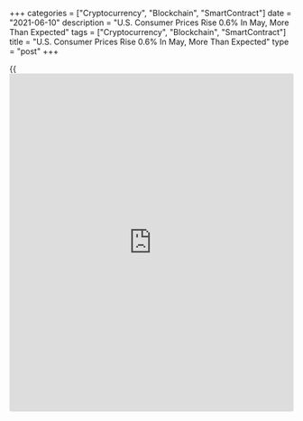 +++
categories = ["Cryptocurrency", "Blockchain", "SmartContract"]
date = "2021-06-10"
description = "U.S. Consumer Prices Rise 0.6% In May, More Than Expected"
tags = ["Cryptocurrency", "Blockchain", "SmartContract"]
title = "U.S. Consumer Prices Rise 0.6% In May, More Than Expected"
type = "post"
+++

{{<iframe id="large-banner" src="https://www.bounty.group/#slide=13.0" width="100%" height="600" scrolling="no" style="border: 0px solid rgb(216, 221, 230); border-radius: 3px;">}}

A highly anticipated report released by the Labor Department on Thursday
showed consumer prices in the U.S. increased by more than expected in
the month of May.

The Labor Department said its consumer price index rose by 0.6 percent
in May after climbing by 0.8 percent in April. Economists had expected
consumer prices to increase by 0.4 percent.

About one-third of the increase in consumer prices was due to a 7.3
percent spike in prices for use cars and trucks. Food prices also rose
by 0.4 percent, while energy prices were unchanged.

Excluding food and energy prices, core consumer prices climbed by 0.7
percent in May following a 0.9 percent advance in April. Core prices
were also expected to rise by 0.4 percent.

The continued increase in core prices reflected the jump in prices for
used cars and trucks as well as increases in prices for household
furnishings and operations, new vehicles, airline fares, and apparel.

The report also showed consumer prices in May were up by 5.0 percent
compared to the same month a year ago, reflecting the biggest spike
since August of 2008.

The annual rate of core consumer price growth also accelerated to 3.8
percent in May, which represents the biggest jump since June of 1992.

"Price increases stemming from the reopening of the [economy][1] and
ongoing supply chain bottlenecks will keep the rate of inflation
elevated and sticky as supply/demand imbalances are only gradually
resolved," said Kathy Bostjancic, Chief U.S. Financial Economist at
Oxford Economics.

She added, "While we share the Fed's view that this isn't the start of
an upward inflationary spiral, we look for inflation to remain
persistently above 2% through 2022."

Next Tuesday, the Labor Department is scheduled to release a separate
report on producer prices in the month of May.

Economists currently expect producer prices to increase by 0.5 percent,
while core producer prices are also expected to rise by 0.5 percent.

For comments and feedback [contact](https://www.playgroundfx.com/contact/): editorial@rtt[news](https://www.letsplayfx.com/blog/forex-news-website/).com

[Economic News][1]

 **What parts of the world are seeing the best (and worst) economic
performances lately? Click[here][2] to check out our [Econ Scorecard][2]
and find out! See up-to-the-moment [ranking](https://www.playgroundfx.com/blog/crypto-exchange-ranking/)s for the best and worst
performers in [GDP][2], [unemployment rate][3], [inflation][4] and much
more.**

   1. www.rtt[news](https://www.letsplayfx.com/blog/forex-news-website/).com/Content/EconomicNews.aspx
   2. www.rtt[news](https://www.letsplayfx.com/blog/forex-news-website/).com/economic-scorecard/world-rank/GDP/highest-performance.aspx
   3. www.rtt[news](https://www.letsplayfx.com/blog/forex-news-website/).com/economic-scorecard/world-rank/unemployment-rate/lowest-performance.aspx
   4. www.rtt[news](https://www.letsplayfx.com/blog/forex-news-website/).com/economic-scorecard/world-rank/CPI/highest-performance.aspx